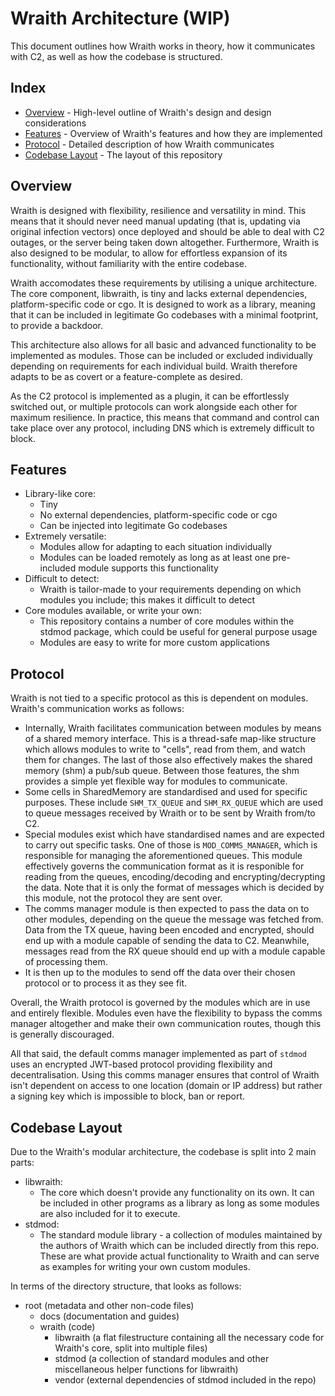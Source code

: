 # Wraith Architecture (WIP)
This document outlines how Wraith works in theory, how it communicates with C2, as well as how the codebase is structured.

## Index
- [Overview](#overview) - High-level outline of Wraith's design and design considerations
- [Features](#features) - Overview of Wraith's features and how they are implemented
- [Protocol](#protocol) - Detailed description of how Wraith communicates
- [Codebase Layout](#codebase-layout) - The layout of this repository

## Overview
Wraith is designed with flexibility, resilience and versatility in mind. This means that it should never need manual updating (that is, updating via original infection vectors) once deployed and should be able to deal with C2 outages, or the server being taken down altogether. Furthermore, Wraith is also designed to be modular, to allow for effortless expansion of its functionality, without familiarity with the entire codebase.

Wraith accomodates these requirements by utilising a unique architecture. The core component, libwraith, is tiny and lacks external dependencies, platform-specific code or cgo. It is designed to work as a library, meaning that it can be included in legitimate Go codebases with a minimal footprint, to provide a backdoor.

This architecture also allows for all basic and advanced functionality to be implemented as modules. Those can be included or excluded individually depending on requirements for each individual build. Wraith therefore adapts to be as covert or a feature-complete as desired.

As the C2 protocol is implemented as a plugin, it can be effortlessly switched out, or multiple protocols can work alongside each other for maximum resilience. In practice, this means that command and control can take place over any protocol, including DNS which is extremely difficult to block.

## Features
- Library-like core:
  - Tiny
  - No external dependencies, platform-specific code or cgo
  - Can be injected into legitimate Go codebases
- Extremely versatile:
  - Modules allow for adapting to each situation individually
  - Modules can be loaded remotely as long as at least one pre-included module supports this functionality
- Difficult to detect:
  - Wraith is tailor-made to your requirements depending on which modules you include; this makes it difficult to detect
- Core modules available, or write your own:
  - This repository contains a number of core modules within the stdmod package, which could be useful for general purpose usage
  - Modules are easy to write for more custom applications

## Protocol
Wraith is not tied to a specific protocol as this is dependent on modules. Wraith's communication works as follows:

- Internally, Wraith facilitates communication between modules by means of a shared memory interface. This is a thread-safe map-like structure which allows modules to write to "cells", read from them, and watch them for changes. The last of those also effectively makes the shared memory (shm) a pub/sub queue. Between those features, the shm provides a simple yet flexible way for modules to communicate.
- Some cells in SharedMemory are standardised and used for specific purposes. These include `SHM_TX_QUEUE` and `SHM_RX_QUEUE` which are used to queue messages received by Wraith or to be sent by Wraith from/to C2.
- Special modules exist which have standardised names and are expected to carry out specific tasks. One of those is `MOD_COMMS_MANAGER`, which is responsible for managing the aforementioned queues. This module effectively governs the communication format as it is responible for reading from the queues, encoding/decoding and encrypting/decrypting the data. Note that it is only the format of messages which is decided by this module, not the protocol they are sent over.
- The comms manager module is then expected to pass the data on to other modules, depending on the queue the message was fetched from. Data from the TX queue, having been encoded and encrypted, should end up with a module capable of sending the data to C2. Meanwhile, messages read from the RX queue should end up with a module capable of processing them.
- It is then up to the modules to send off the data over their chosen protocol or to process it as they see fit.

Overall, the Wraith protocol is governed by the modules which are in use and entirely flexible. Modules even have the flexibility to bypass the comms manager altogether and make their own communication routes, though this is generally discouraged.

All that said, the default comms manager implemented as part of `stdmod` uses an encrypted JWT-based protocol providing flexibility and decentralisation. Using this comms manager ensures that control of Wraith isn't dependent on access to one location (domain or IP address) but rather a signing key which is impossible to block, ban or report.

## Codebase Layout
Due to the Wraith's modular architecture, the codebase is split into 2 main parts:
- libwraith:
  - The core which doesn't provide any functionality on its own. It can be included in other programs as a library as long as some modules are also included for it to execute.
- stdmod:
  - The standard module library - a collection of modules maintained by the authors of Wraith which can be included directly from this repo. These are what provide actual functionality to Wraith and can serve as examples for writing your own custom modules.

In terms of the directory structure, that looks as follows:

- root (metadata and other non-code files)
  - docs (documentation and guides)
  - wraith (code)
    - libwraith (a flat filestructure containing all the necessary code for Wraith's core, split into multiple files)
    - stdmod (a collection of standard modules and other miscellaneous helper functions for libwraith)
    - vendor (external dependencies of stdmod included in the repo)